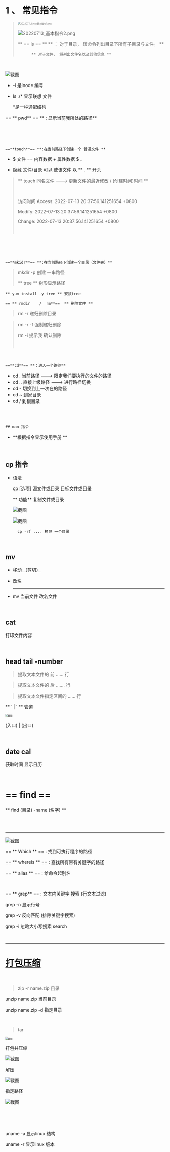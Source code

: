 # 1 、 常见指令

> <img src="attachment:063c96e951c72cc06e7982ed4e3becef" alt="20220711_Linux基本指令1.png" style="zoom:50%;" />
> 
> ![20220713_基本指令2.png](attachment:5459e93eacabb74b1e98be7e00058e4c)
> 
> ** == ls == ** ** ： 对于目录， 该命令列出目录下所有子目录与文件。 **
> 
> 			** 对于文件， 将列出文件名以及其他信息 **

<br/>

![截图](attachment:45e6a380d8e6694aec0b9139669a36a9)

- -i 是inode 编号

- ls  ./*  显示联想 文件 

   *是一种通配结构

== ** pwd** == ** : 显示当前我所处的路径**

<br/>

<br/>

<br/>

	==**touch**== **:在当前路径下创建一个 普通文件 **

- $ 文件 == 内容数据 + 属性数据    $ 、

- 隐藏 文件/目录  可以 使该文件 以 ** . ** 开头

> ** touch 同名文件 ---> 更新文件的最近修改 / (创建时间)时间 **
> 
> <br/>
> 
> 访问时间 Access: 2022-07-13 20:37:56.141251654 +0800
> 
> Modify: 2022-07-13 20:37:56.141251654 +0800
> 
> Change: 2022-07-13 20:37:56.141251654 +0800
> 
> <br/>

<br/>

<br/>

<br/>

	==**mkidr**== **:在当前路径下创建一个目录（文件夹）** 

> mkdir -p 创建 一串路径 
> 
> ** tree ** 树形显示路径

	** yum install -y tree ** 安装tree

	== ** rmdir    /  rm**==  ** 删除文件 ** 

> rm -r 递归删除目录 

> rm -r -f 强制递归删除
> 
> rm -i  提示我 确认删除
> 
> <br/>

<br/>

	==**cd**== **：进入一个路径**

- cd .   	当前路径 ---> 限定我们要执行的文件的路径 
- cd ..  	直接上级路径 ---> 进行路径切换
- cd - 		切换到上一次在的路径
- cd ~   	到家目录
- cd / 		到根目录

<br/>

<br/>

	## man 指令

- **根据指令显示使用手册 ** 

<br/>

## cp 指令

- 语法 
  
  	cp [选项] 源文件或目录 目标文件或目录
  
  ** 功能** 复制文件或目录
  
   ![截图](attachment:1800647bb65edd2a6c9169baf83b88f4)
  
  ![截图](attachment:3a664cc0f06b680bb3c7f68c06c16187)

		cp -rf .... 拷贝 一个目录

<br/>

## mv

- <u>移动 （剪切）</u>
- 改名 
  
  ***
- mv 当前文件   改名文件

<br/>

## cat

打印文件内容

<br/>

## head  tail    -number

> 提取文本文件的 前  ...... 行

> 提取文本文件的 后 ....... 行

> 提取文本文件指定区间的 ...... 行 

** ‘ | ’ **  管道

<img src="attachment:354ae35008900e6fa86705862612c81f" alt="截图" style="zoom:50%;" />

 (入口)  |  (出口)   

<br/>

## date  cal

获取时间    显示日历

<br/>

# == find == 

** find  (目录) -name (名字) ** 

<br/>

<br/>

*** 

![截图](attachment:82ff7676d1c7e5df671384ee84231f36)

== ** Which ** == :  找到可执行程序的路径

 == ** whereis ** == : 查找所有带有关键字的路径

== ** alias ** == : 给命令起别名

<br/>

== ** grep** == :  文本内关键字 搜索 (行文本过滤)

grep -n 显示行号

grep -v 反向匹配 (排除关键字搜索)

grep -i 忽略大小写搜索 search

<br/>

***

# <u> 打包压缩</u>

<br/>

> zip -r name.zip 目录

unzip name.zip 当前目录

unzip name.zip -d 指定目录

<br/>

> tar

<img src="attachment:c90a76488fa737aa474ee7f18b9ff495" alt="截图" style="zoom:50%;" />

<br/>

打包并压缩

![截图](attachment:6feda7e2fb28bdcf877cd061cf5c6030)

解压

![截图](attachment:02fcb3f4ec31a41330941776f63cfa57)

指定路径

![截图](attachment:9187d886ae48b5ac339a736820b660c1)

<br/>

<br/>

<br/>

uname -a 显示linux 结构

uname -r 显示linux 版本